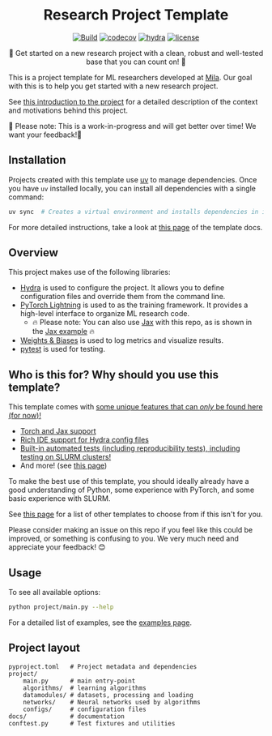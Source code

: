 <div align="center">

# Research Project Template

[![Build](https://github.com/mila-iqia/ResearchTemplate/actions/workflows/build.yml/badge.svg?branch=master)](https://github.com/mila-iqia/ResearchTemplate/actions/workflows/build.yml)
[![codecov](https://codecov.io/gh/mila-iqia/ResearchTemplate/graph/badge.svg?token=I2DYLK8NTD)](https://codecov.io/gh/mila-iqia/ResearchTemplate)
[![hydra](https://img.shields.io/badge/Config-Hydra_1.3-89b8cd)](https://hydra.cc/)
[![license](https://img.shields.io/badge/License-MIT-green.svg?labelColor=gray)](https://github.com/mila-iqia/ResearchTemplate#license)

🚀 Get started on a new research project with a clean, robust and well-tested base that you can count on! 🚀

</div>

This is a project template for ML researchers developed at [Mila](https://www.mila.quebec). Our goal with this is to help you get started with a new research project.

See [this introduction to the project](https://mila-iqia.github.io/ResearchTemplate/intro) for a detailed description of the context and motivations behind this project.

🚧 Please note: This is a work-in-progress and will get better over time! We want your feedback!🙏

## Installation

Projects created with this template use [uv](https://docs.astral.sh/uv/) to manage dependencies. Once you have `uv` installed locally, you can install all dependencies with a single command:

```bash
uv sync  # Creates a virtual environment and installs dependencies in it.
```

For more detailed instructions, take a look at [this page](https://mila-iqia.github.io/ResearchTemplate/#setting-up-your-environment) of the template docs.

## Overview

This project makes use of the following libraries:

- [Hydra](https://hydra.cc/) is used to configure the project. It allows you to define configuration files and override them from the command line.
- [PyTorch Lightning](https://lightning.ai/docs/pytorch/stable/) is used to as the training framework. It provides a high-level interface to organize ML research code.
    - 🔥 Please note: You can also use [Jax](https://jax.readthedocs.io/en/latest/) with this repo, as is shown in the [Jax example](https://mila-iqia.github.io/ResearchTemplate/examples/jax_image_classification/) 🔥
- [Weights & Biases](https://wandb.ai) is used to log metrics and visualize results.
- [pytest](https://docs.pytest.org/en/stable/) is used for testing.

## Who is this for? Why should you use this template?

This template comes with [some unique features that can *only* be found here (for now)!](https://mila-iqia.github.io/ResearchTemplate/features/)

- [Torch and Jax support](https://mila-iqia.github.io/ResearchTemplate/features/jax/)
- [Rich IDE support for Hydra config files](https://mila-iqia.github.io/ResearchTemplate/features/auto_schema/)
- [Built-in automated tests (including reproducibility tests), including testing on SLURM clusters!](https://mila-iqia.github.io/ResearchTemplate/features/testing/)
- And more! (see [this page](https://mila-iqia.github.io/ResearchTemplate/features/))

To make the best use of this template, you should ideally already have a good understanding of Python, some experience with PyTorch, and some basic experience with SLURM.

See [this page](https://mila-iqia.github.io/ResearchTemplate/resources/#other-project-templates) for a list of other templates to choose from if this isn't for you.

Please consider making an issue on this repo if you feel like this could be improved, or something is confusing to you. We very much need and appreciate your feedback! 😊

## Usage

To see all available options:

```bash
python project/main.py --help
```

For a detailed list of examples, see the [examples page](https://mila-iqia.github.io/ResearchTemplate/examples).

<!-- * `mkdocs new [dir-name]` - Create a new project.
* `mkdocs serve` - Start the live-reloading docs server.
* `mkdocs build` - Build the documentation site.
* `mkdocs -h` - Print help message and exit. -->

## Project layout

```
pyproject.toml   # Project metadata and dependencies
project/
    main.py      # main entry-point
    algorithms/  # learning algorithms
    datamodules/ # datasets, processing and loading
    networks/    # Neural networks used by algorithms
    configs/     # configuration files
docs/            # documentation
conftest.py      # Test fixtures and utilities
```
